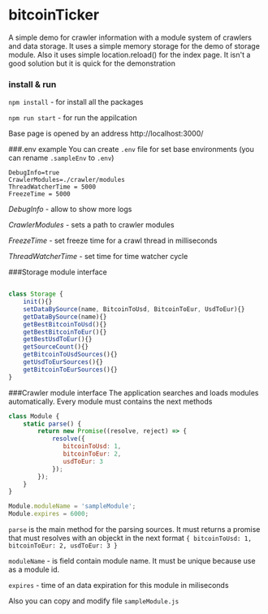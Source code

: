 # bitcoinTicker

A simple demo for crawler information with a module system of crawlers and data storage. 
It uses a simple memory storage for the demo of storage module. Also it uses simple location.reload() for the index page. 
It isn't a good solution but it is quick for the demonstration

### install & run
`npm install` - for install all the packages  

`npm run start` - for run the appilcation 

Base page is opened by an address http://localhost:3000/


###.env example
You can create `.env` file for set base environments (you can rename `.sampleEnv` to `.env`)
```
DebugInfo=true
CrawlerModules=./crawler/modules
ThreadWatcherTime = 5000
FreezeTime = 5000
```
_DebugInfo_ - allow to show more logs

_CrawlerModules_ - sets a path to crawler modules

_FreezeTime_ - set freeze time for a crawl thread in milliseconds

_ThreadWatcherTime_ - set time for time watcher cycle

###Storage module interface
```javascript

class Storage {
    init(){}
    setDataBySource(name, BitcoinToUsd, BitcoinToEur, UsdToEur){}
    getDataBySource(name){}
    getBestBitcoinToUsd(){}
    getBestBitcoinToEur(){}
    getBestUsdToEur(){}
    getSourceCount(){}
    getBitcoinToUsdSources(){}
    getUsdToEurSources(){}
    getBitcoinToEurSources(){}
}
```

###Crawler module interface
The application searches and loads modules automatically. Every module must contains the next methods

```javascript
class Module {
    static parse() {
        return new Promise((resolve, reject) => {
            resolve({
               bitcoinToUsd: 1,
               bitcoinToEur: 2,
               usdToEur: 3
            });
        });
    }
}

Module.moduleName = 'sampleModule';
Module.expires = 6000;
```
`parse` is the main method for the parsing sources. It must returns a promise that must resolves with an objeckt in the next format
`{ bitcoinToUsd: 1, bitcoinToEur: 2, usdToEur: 3 }`

`moduleName` - is field contain module name. It must be unique because use as a module id.

 `expires` - time of an data expiration for this module in miliseconds 

Also you can copy and modify file `sampleModule.js` 
